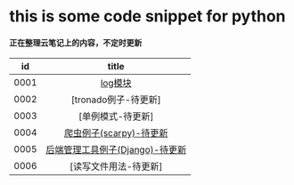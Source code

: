 # this is some code snippet for python

#### 正在整理云笔记上的内容，不定时更新

|id|title|
|:---:|:---:|
|0001|[log模块](https://github.com/lyx003288/python/blob/master/0001.log.py)|
|0002|[tronado例子-待更新]|
|0003|[单例模式-待更新]|
|0004|[爬虫例子(scarpy)-待更新](https://github.com/lyx003288/python/tree/master/0004.web_parse)|
|0005|[后端管理工具例子(Django)-待更新](https://github.com/lyx003288/python/tree/master/0005.backend_admin)|
|0006|[读写文件用法-待更新]|
